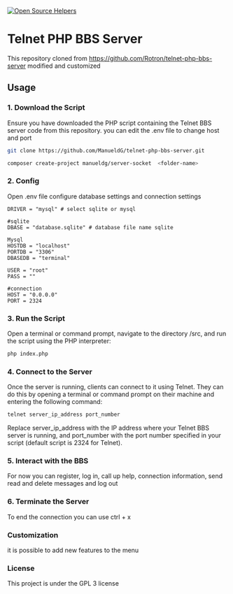 [![Open Source Helpers](https://www.codetriage.com/manueldg/telnet-php-bbs-server/badges/users.svg)](https://www.codetriage.com/manueldg/telnet-php-bbs-server)
# Telnet PHP BBS Server

This repository cloned from https://github.com/Rotron/telnet-php-bbs-server modified and customized

## Usage

### 1. Download the Script

Ensure you have downloaded the PHP script containing the Telnet BBS server code from this repository.
you can edit the .env file to change host and port

```bash
git clone https://github.com/ManueldG/telnet-php-bbs-server.git
```

```bash
composer create-project manueldg/server-socket  <folder-name>
```

### 2. Config

Open .env file configure database settings and connection settings

```
DRIVER = "mysql" # select sqlite or mysql

#sqlite
DBASE = "database.sqlite" # database file name sqlite

Mysql
HOSTDB = "localhost" 
PORTDB = "3306"
DBASEDB = "terminal"

USER = "root"
PASS = ""

#connection 
HOST = "0.0.0.0"
PORT = 2324
```

### 3. Run the Script

Open a terminal or command prompt, navigate to the directory /src, and run the script using the PHP interpreter:

```bash
php index.php
```

### 4. Connect to the Server
Once the server is running, clients can connect to it using Telnet. They can do this by opening a terminal or command prompt on their machine and entering the following command:

```bash
telnet server_ip_address port_number
```
Replace server_ip_address with the IP address where your Telnet BBS server is running, and port_number with the port number specified in your script (default script is 2324 for Telnet).

### 5. Interact with the BBS
For now you can register, log in, call up help, connection information, send read and delete messages and log out

### 6. Terminate the Server
To end the connection you can use ctrl + x

### Customization
it is possible to add new features to the menu

### License
This project is under the GPL 3 license
